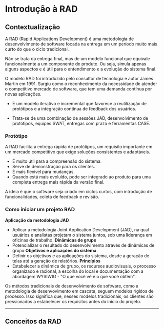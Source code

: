 # Introdução à RAD

## Contextualização

A RAD (Rapid Applications Development) é uma metodologia de desenvolvimento de software focada na entrega em um período muito mais curto do que o ciclo tradicional.

Não se trata da entrega final, mas de um modelo funcional que equivale funcionalmente a um componente do produto. Ou seja, simula apenas alguns aspectos e é útil para o entendimento e a evolução do sistema final.

O modelo RAD foi introduzido pelo consultor de tecnologia e autor James Martin em 1991. Surgiu como o reconhecimento da necessidade de atender o competitivo mercado de software, que tem uma demanda contínua por novas aplicações.

- É um modelo iterativo e incremental que favorece a reutilização de protótipos e a integração contínua de feedback dos usuários.

- Trata-se de uma combinação de sessões JAD, desenvolvimento de protótipos, equipes SWAT, entregas com prazo e ferramentas CASE.

### Protótipo
A RAD facilita a entrega rápida de protótipos, um requisito importante em um mercado competitivo que exige soluções consistentes e adaptáveis.

- É muito útil para a compreensão do sistema.
- Serve de demonstração para os clientes.
- É mais flexível para mudanças.
- Quando está mais evoluído, pode ser integrado ao produto para uma completa entrega mais rápida da versão final.

A ideia é que o software seja criado em ciclos curtos, com introdução de funcionalidades, coleta de feedback e revisão.

### Como iniciar um projeto RAD
**Aplicação da metodologia JAD**
- Aplicar a metodologia Joint Application Development (JAD), na qual usuários e analistas projetam o sistema juntos, sob uma liderança em oficinas de trabalho.
**Dinâmicas de grupo**
- Potencializar o resultado do desenvolvimento através de dinâmicas de grupo
**Objetivos e aplicações do sistema**
- Definir os objetivos e as aplicações do sistema, desde a geração de telas até a geração de relatórios.
**Princípios**
- Estabelecer a dinâmica de grupo, os recursos audiovisuais, o processo organizado e racional, a escolha do local e documentação com a abordagem WYSIWIG - "O que você vê é o que você obtém".

Os métodos tradicionais de desenvolvimento de software, como a metodologia de desenvovimento em cascata, seguem modelos rígidos de processo. Isso significa que, nesses modelos tradicionais, os clientes são pressionados a estabelecer os requisitos antes do início do projeto.

---
## Conceitos da RAD

